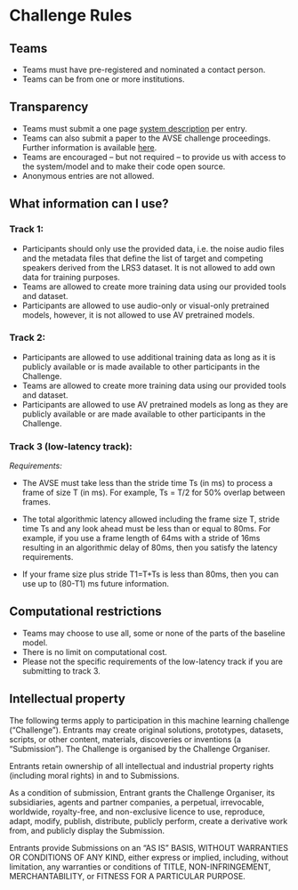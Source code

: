 # Challenge Rules

## Teams

- Teams must have pre-registered and nominated a contact person.
- Teams can be from one or more institutions.

## Transparency

- Teams must submit a one page [system description](https://challenge.cogmhear.org/#/getting-started/systems-description) per entry. 
- Teams can also submit a paper to the AVSE challenge proceedings. Further information is available [here](submission.md). 
- Teams are encouraged – but not required – to provide us with access to the system/model and to make their code open source.
- Anonymous entries are not allowed.

## What information can I use?

### Track 1:

- Participants should only use the provided data, i.e. the noise audio files and the metadata files that define the list of target and competing speakers derived from the LRS3 dataset. It is not allowed to add own data for training purposes. 
- Teams are allowed to create more training data using our provided tools and dataset. 
- Participants are allowed to use audio-only or visual-only pretrained models, however, it is not allowed to use AV pretrained models. 

<!-- There is no limit on the amount of training data that can be generated using our tools and training data sets. Teams can also use their own data for training or expand the training data through simple automated modifications.  -->

### Track 2:

- Participants are allowed to use additional training data as long as it is publicly available or is made available to other participants in the Challenge.
- Teams are allowed to create more training data using our provided tools and dataset.
- Participants are allowed to use AV pretrained models as long as they are publicly available or are made available to other participants in the Challenge.

### Track 3 (low-latency track):

*Requirements:*
- The AVSE must take less than the stride time Ts (in ms) to process a frame of size T (in ms). For example, Ts = T/2 for 50% overlap between frames. 

- The total algorithmic latency allowed including the frame size T, stride time Ts and any look ahead must be less than or equal to 80ms. For example, if you use a frame length of 64ms with a stride of 16ms resulting in an algorithmic delay of 80ms, then you satisfy the latency requirements. 

[//]: # (If you use a frame size of 32ms with a stride of 16ms resulting in an algorithmic delay of 48ms, then your method does not satisfy the latency requirements as the total algorithmic latency exceeds 80ms. )
- If your frame size plus stride T1=T+Ts is less than 80ms, then you can use up to (80-T1) ms future information.

## Computational restrictions

- Teams may choose to use all, some or none of the parts of the baseline model.
- There is no limit on computational cost.
- Please not the specific requirements of the low-latency track if you are submitting to track 3. 

## Intellectual property

The following terms apply to participation in this machine learning challenge (“Challenge”). Entrants may create original solutions, prototypes, datasets, scripts, or other content, materials, discoveries or inventions (a “Submission”). The Challenge is organised by the Challenge Organiser.

Entrants retain ownership of all intellectual and industrial property rights (including moral rights) in and to Submissions.

As a condition of submission, Entrant grants the Challenge Organiser, its subsidiaries, agents and partner companies, a perpetual, irrevocable, worldwide, royalty-free, and non-exclusive licence to use, reproduce, adapt, modify, publish, distribute, publicly perform, create a derivative work from, and publicly display the Submission.

Entrants provide Submissions on an “AS IS” BASIS, WITHOUT WARRANTIES OR CONDITIONS OF ANY KIND, either express or implied, including, without limitation, any warranties or conditions of TITLE, NON-INFRINGEMENT, MERCHANTABILITY, or FITNESS FOR A PARTICULAR PURPOSE.


